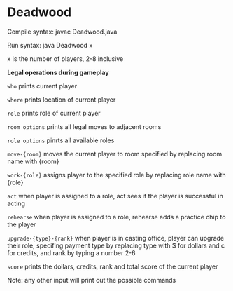 # Deadwood

Compile syntax: javac Deadwood.java

Run syntax: java Deadwood x

x is the number of players, 2-8 inclusive

**Legal operations during gameplay**

```who```            prints current player

```where```          prints location of current player

```role```           prints role of current player

```room options```   prints all legal moves to adjacent rooms

```role options```   pinrts all available roles

```move-{room}```    moves the current player to room specified by replacing room name with {room}

```work-{role}```    assigns player to the specified role by replacing role name with {role}

```act```            when player is assigned to a role, act sees if the player is successful in acting

```rehearse```       when player is assigned to a role, rehearse adds a practice chip to the player

```upgrade-{type}-{rank}``` when player is in casting office, player can upgrade their role, specifing payment type by replacing type with $ for dollars and c for credits, and rank by typing a number 2-6

```score```          prints the dollars, credits, rank and total score of the current player

Note: any other input will print out the possible commands

